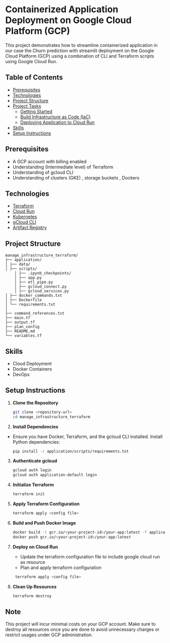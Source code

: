# Containerized Application Deployment on Google Cloud Platform (GCP)

This project demonstrates how to streamline containerized application in our case the Churn prediction with streamlit
deployment on the Google Cloud Platform (GCP) using a combination of CLI and Terraform scripts using Google Cloud Run.

## Table of Contents
- [Prerequisites](#prerequisites)
- [Technologies](#technologies)
- [Project Structure](#project-structure)
- [Project Tasks](#project-tasks)
  - [Getting Started](#getting-started)
  - [Build Infrastructure as Code (IaC)](#build-infrastructure-as-code-iac)
  - [Deploying Application to Cloud Run](#deploying-application-to-cloud-run)
- [Skills](#skills)
- [Setup Instructions](#setup-instructions)

## Prerequisites
- A GCP account with billing enabled
- Understanding (Intermediate level) of Terraform
- Understanding of gcloud CLI
- Understanding of clusters (GKE) , storage buckets , Dockers 

## Technologies
- [Terraform](https://www.terraform.io/)
- [Cloud Run](https://cloud.google.com/run)
- [Kubernetes](https://kubernetes.io/)
- [gCloud CLI](https://cloud.google.com/sdk/gcloud)
- [Artifact Registry](https://cloud.google.com/artifact-registry)

## Project Structure
````
manage_infrastructure_terraform/
├── application/
│ ├── data/
│ ├── scripts/
    │ ├── .ipynb_checkpoints/
    │ ├── app.py
    │ ├── etl_pipe.py
    │ ├── gcloud_connect.py
    │ ├── gcloud_services.py
│ ├── docker_commands.txt
│ ├── Dockerfile
│ └── requirements.txt
│
├── command_references.txt
├── main.tf
├── output.tf
├── plan_config
├── README.md
└── variables.tf
````

## Skills
- Cloud Deployment
- Docker Containers
- DevOps

## Setup Instructions
1. **Clone the Repository**
    ```sh
    git clone <repository-url>
    cd manage_infrastructure_terraform
    ```

2. **Install Dependencies**
- Ensure you have Docker, Terraform, and the gcloud CLI installed. Install Python dependencies:
    ```sh
    pip install -r application/scripts/requirements.txt
    ```

3. **Authenticate gcloud**
    ```sh
    gcloud auth login
    gcloud auth application-default login
    ```

4. **Initialize Terraform**
    ```sh
    terraform init
    ```

5. **Apply Terraform Configuration**
    ```sh
    terraform apply <config file>
    ```

6. **Build and Push Docker Image**
    ```sh
    docker build -t gcr.io/<your-project-id>/your-app:latest -f application/scripts/Dockerfile .
    docker push gcr.io/<your-project-id>/your-app:latest
    ```

7. **Deploy on Cloud Run**
    - Update the terraform configuration file to include google cloud run as resource
    - Plan and apply terraform configuration
   ```sh
    terraform apply <config file>
    ```


8. **Clean Up Resources**
    ```sh
    terraform destroy
    ```

## Note
This project will incur minimal costs on your GCP account. Make sure to destroy all resources once you are done to 
avoid unnecessary charges or restrict usages under GCP administration.
